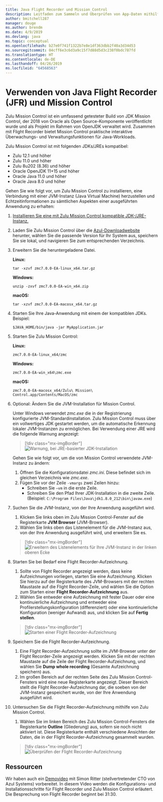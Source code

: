 ```yaml
---
title: Java Flight Recorder und Mission Control
description: Leitfaden zum Sammeln und Überprüfen von App-Daten mithilfe von Java Flight Recorder und Mission Control.
author: bmitchell287
manager: douge
ms.author: brendm
ms.date: 4/9/2019
ms.devlang: java
ms.topic: conceptual
ms.openlocfilehash: b27e0f741f1322b7e8e1df363dbb2f40a3d34d53
ms.sourcegitcommit: 04cff6e3c6d3a9c15f7d88d5d3c238f0bdc787fd
ms.translationtype: HT
ms.contentlocale: de-DE
ms.lasthandoff: 04/26/2019
ms.locfileid: "64568563"
---
```

# <a name="using-java-flight-recorder-jfr-and-mission-control"></a>Verwenden von Java Flight Recorder (JFR) und Mission Control

Zulu Mission Control ist ein umfassend getesteter Build von JDK Mission Control, der 2018 von Oracle als Open Source-Komponente veröffentlicht wurde und als Projekt im Rahmen von OpenJDK verwaltet wird. Zusammen mit Flight Recorder bietet Mission Control praktische interaktive Überwachungs- und Verwaltungsfunktionen für Java-Workloads.

Zulu Mission Control ist mit folgenden JDKs/JREs kompatibel:

* Zulu 12.1 und höher
* Zulu 11.0 und höher
* Zulu 8u202 (8.36) und höher
* Oracle OpenJDK 11+15 und höher
* Oracle Java 11.0 und höher
* Oracle Java 8.0 und höher

Gehen Sie wie folgt vor, um Zulu Mission Control zu installieren, eine Verbindung mit einer JVM-Instanz (Java Virtual Machine) herzustellen und Echtzeitinformationen zu sämtlichen Aspekten einer ausgeführten Anwendung zu erhalten:

1.  [Installieren Sie eine mit Zulu Mission Control kompatible JDK-/JRE-Instanz.](java-jdk-install.md)

2.  Laden Sie Zulu Mission Control über die [Azul-Downloadwebsite](https://www.azul.com/products/zulu-mission-control/) herunter, wählen Sie die passende Version für Ihr System aus, speichern Sie sie lokal, und navigieren Sie zum entsprechenden Verzeichnis.

3.  Erweitern Sie die heruntergeladene Datei.

    **Linux:**

    ```cli
    tar -xzvf zmc7.0.0-EA-linux_x64.tar.gz
    ```

    **Windows:**

    ```cli
    unzip -zxvf zmc7.0.0-EA-win_x64.zip 
    ```

    **macOS:**

    ```cli
    tar -xzvf zmc7.0.0-EA-macosx_x64.tar.gz
    ```

4.  Starten Sie Ihre Java-Anwendung mit einem der kompatiblen JDKs. Beispiel:

    ```cli
    $JAVA_HOME/bin/java -jar MyApplication.jar
    ```

5.  Starten Sie Zulu Mission Control:

    **Linux:**

    ```cli
    zmc7.0.0-EA-linux_x64/zmc
    ```

    **Windows:**

    ```cli
    zmc7.0.0-EA-win_x64\zmc.exe 
    ```

    **macOS:**

    ```cli
    zmc7.0.0-EA-macosx_x64/Zulu\ Mission\ Control.app/Contents/MacOS/zmc
    ```

6.  Optional: Ändern Sie die JVM-Installation für Mission Control.

    Unter Windows verwendet *zmc.exe* die in der Registrierung konfigurierte JVM-Standardinstallation. Zulu Mission Control muss über ein vollwertiges JDK gestartet werden, um die automatische Erkennung lokaler JVM-Instanzen zu ermöglichen. Bei Verwendung einer JRE wird die folgende Warnung angezeigt:

    > [!div class="mx-imgBorder"]
    ![Warnung, bei JRE-basierter JDK-Installation](../media/jdk/azul-jfr-1.png)

    Gehen Sie wie folgt vor, um die von Mission Control verwendete JVM-Instanz zu ändern: 
    1.  Öffnen Sie die Konfigurationsdatei *zmc.ini*. Diese befindet sich im gleichen Verzeichnis wie *zmc.exe*.
    2.  Fügen Sie vor der Zeile `-vmargs` zwei Zeilen hinzu:
        * Schreiben Sie `–vm` in die erste Zeile.
        * Schreiben Sie den Pfad Ihrer JDK-Installation in die zweite Zeile. (Beispiel: `C:\Program Files\Java\jdk1.8.0_212\bin\javaw.exe`)

7.  Suchen Sie die JVM-Instanz, von der Ihre Anwendung ausgeführt wird.
    1.  Klicken Sie links oben im Zulu Mission Control-Fenster auf die Registerkarte **JVM Browser** (JVM-Browser).
    2.  Wählen Sie links oben das Listenelement für die JVM-Instanz aus, von der Ihre Anwendung ausgeführt wird, und erweitern Sie es.

    > [!div class="mx-imgBorder"]
    ![Erweitern des Listenelements für Ihre JVM-Instanz in der linken oberen Ecke](../media/jdk/azul-jfr-2.png)


8.  Starten Sie bei Bedarf eine Flight Recorder-Aufzeichnung.
    1.  Sollte von Flight Recorder angezeigt werden, dass keine Aufzeichnungen vorliegen, starten Sie eine Aufzeichnung. Klicken Sie hierzu auf der Registerkarte des JVM-Browsers mit der rechten Maustaste auf die Flight Recorder-Zeile, und wählen Sie die Option zum Starten einer **Flight Recorder-Aufzeichnung** aus.
    2.  Wählen Sie entweder eine Aufzeichnung mit fester Dauer oder eine kontinuierliche Aufzeichnung und entweder eine Profilerstellungskonfiguration (differenziert) oder eine kontinuierliche Konfiguration (weniger Aufwand) aus, und klicken Sie auf **Fertig stellen**.

    > [!div class="mx-imgBorder"]
    ![Starten einer Flight Recorder-Aufzeichnung](../media/jdk/azul-jfr-3.png)

9.  Speichern Sie die Flight Recorder-Aufzeichnung.
    1.  Eine Flight Recorder-Aufzeichnung sollte im JVM-Browser unter der Flight Recorder-Zeile angezeigt werden. Klicken Sie mit der rechten Maustaste auf die Zeile der Flight Recorder-Aufzeichnung, und wählen Sie **Dump whole recording** (Gesamte Aufzeichnung speichern) aus.
    2.  Im großen Bereich auf der rechten Seite des Zulu Mission Control-Fensters wird eine neue Registerkarte angezeigt. Dieser Bereich stellt die Flight Recorder-Aufzeichnung dar, die soeben von der JVM-Instanz gespeichert wurde, von der Ihre Anwendung ausgeführt wird.

10. Untersuchen Sie die Flight Recorder-Aufzeichnung mithilfe von Zulu Mission Control.
    1.  Wählen Sie im linken Bereich des Zulu Mission Control-Fensters die Registerkarte **Outline** (Gliederung) aus, sofern sie noch nicht aktiviert ist. Diese Registerkarte enthält verschiedene Ansichten der Daten, die in der Flight Recorder-Aufzeichnung gesammelt wurden.
 
    > [!div class="mx-imgBorder"]
    ![Überprüfen der Flight Recorder-Aufzeichnung](../media/jdk/azul-jfr-4.png)

## <a name="resources"></a>Ressourcen

Wir haben auch ein [Demovideo](https://www.azul.com/presentation/azul-webinar-open-source-flight-recorder-and-mission-control-managing-and-measuring-openjdk-8-performance/) mit Simon Ritter (stellvertretender CTO von Azul Systems) vorbereitet. In diesem Video werden die Konfigurations- und Installationsschritte für Flight Recorder und Zulu Mission Control erläutert. Die Besprechung von Flight Recorder beginnt bei 31:30.

